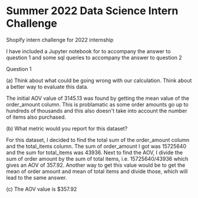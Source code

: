 # Summer 2022 Data Science Intern Challenge

Shopify intern challenge for 2022 internship

I have included a Jupyter notebook for to accompany the answer to question 1 and some sql queries to accompany the answer to question 2

Question 1

(a) Think about what could be going wrong with our calculation. Think about a better way to evaluate this data. 

The initial AOV value of 3145.13 was found by getting the mean value of the order_amount column. This is problamatic as some order amounts go up to hundreds of thousands and this also doesn't take into account the number of items also purchased.

(b) What metric would you report for this dataset?

For this dataset, I decided to find the total sum of the order_amount column and the total_items column. The sum of order_amount I got was 15725640 and the sum for total_items was 43936. Next to find the AOV, I divide the sum of order amount by the sum of total items, i.e. 15725640/43936 which gives an AOV of 357.92. Another way to get this value would be to get the mean of order amount and mean of total items and divide those, which will lead to the same answer.

(c) 
The AOV value is $357.92
